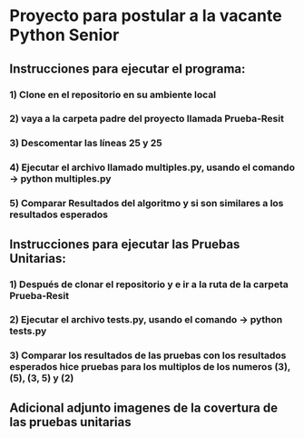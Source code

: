 # Proyecto para postular a la vacante Python Senior

## Instrucciones para ejecutar el programa:

### 1) Clone en el repositorio en su ambiente local

### 2) vaya a la carpeta padre del proyecto llamada Prueba-Resit

### 3) Descomentar las líneas 25 y 25

### 4) Ejecutar el archivo llamado multiples.py, usando el comando → python multiples.py

### 5) Comparar Resultados del algoritmo y si son similares a los resultados esperados


## Instrucciones para ejecutar las Pruebas Unitarias:

### 1) Después de clonar el repositorio y e ir a la ruta de la carpeta Prueba-Resit

### 2) Ejecutar el archivo tests.py, usando el comando → python tests.py

### 3) Comparar los resultados de las pruebas con los resultados esperados hice pruebas para los multiplos de los numeros (3), (5), (3, 5) y (2)


## Adicional adjunto imagenes de la covertura de las pruebas unitarias